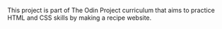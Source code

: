 This project is part of The Odin Project curriculum that aims to practice HTML and CSS skills by making a recipe website.
